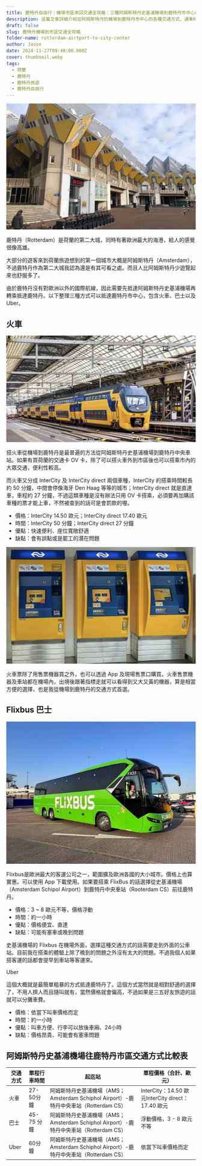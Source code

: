 ```yaml
---
title: 鹿特丹自由行｜機場市區來回交通全攻略：三種阿姆斯特丹史基浦機場到鹿特丹市中心的方法
description: 這篇文章詳細介紹從阿姆斯特丹的機場到鹿特丹市中心的各種交通方式、通車時間、價格比較、優缺點等實用資訊。
draft: false
slug: 鹿特丹機場到市區交通全攻略
folder-name: rotterdam-airtport-to-city-center
author: Jason
date: 2024-11-27T09:48:00.000Z
cover: thumbnail.webp
tags:
  - 荷蘭
  - 鹿特丹
  - 鹿特丹旅遊
  - 鹿特丹自由行
---
```


![](thumbnail.webp)

鹿特丹（Rotterdam）是荷蘭的第二大城，同時有著歐洲最大的海港，給人的感覺很像高雄。

大部分的遊客來到荷蘭旅遊想到的第一個城市大概是阿姆斯特丹（Amsterdam），不過鹿特丹作為第二大城我認為還是有其可看之處。而且人比阿姆斯特丹少遊覽起來也舒服多了。

由於鹿特丹沒有對歐洲以外的國際航線，因此需要先抵達阿姆斯特丹史基浦機場再轉乘抵達鹿特丹。以下整理三種方式可以抵達鹿特丹市中心，包含火車、巴士以及 Uber。

## 火車

![](2.webp)

搭火車從機場到鹿特丹是最普遍的方法從阿姆斯特丹史基浦機場到鹿特丹中央車站。如果有買荷蘭的交通卡 OV 卡，除了可以搭火車外到市區後也可以搭乘市內的大眾交通，便利性較高。

而火車又分成 InterCity 及 InterCity direct 兩個車種，InterCity 的搭乘時間較長約 50 分鐘，中間會停像海牙 Den Haag 等等的城市；InterCity direct 就是直達車，車程約 27 分鐘，不過這類車種是沒有辦法只用 OV 卡搭乘，必須要再加購該車種的票才能上車，不然被查到的話可是會罰款的喔。

* 價格：InterCity 14.50 歐元；InterCity direct 17.40 歐元
* 時間：InterCity 50 分鐘；InterCity direct 27 分鐘
* 優點：快速便利、座位寬敞舒適
* 缺點：會有誤點或是罷工的潛在問題

![](3.webp)

火車票除了用售票機器買之外，也可以透過 App 及現場售票口購買。火車售票機器及車站都在機場內，出境後跟著指標走就可以看得到又大又黃的機器，算是相當方便的選擇，也是我從機場到鹿特丹的交通方式首選。

## Flixbus 巴士

![](4.webp)

Flixbus是歐洲最大的客運公司之一，範圍擴及歐洲各國的大小城市。價格上也算實惠。可以使用 App 下載使用。如果要搭乘 FlixBus 的話選擇從史基浦機場（Amsterdam Schipol Airport）到鹿特丹中央車站（Rooterdam CS）前往鹿特丹。

- 價格：3 ~ 8 歐元不等，價格浮動
- 時間：約一小時
- 優點：價格便宜、直達
- 缺點：可能有塞車或晚到問題

史基浦機場的 Flixbus 在機場外面，選擇這種交通方式的話需要走到外面的公車站。目前我在搭乘的體驗上除了晚到的問題之外沒有太大的問題。不過我個人如果搭客運的話都會提早到車站等客運來。

Uber

這個大概就是最簡單粗暴的方式抵達鹿特丹了。這個方式當然就是相對舒適的選擇了，不用人擠人而且隨叫就有，當然價格就會偏高，不過如果是三五好友旅遊的話就可以分攤車費。

- 價格：依當下叫車價格而定
- 時間：約一小時
- 優點：叫車方便、行李可以放後車廂、24小時
- 缺點：價格昂貴、可能會有塞車問題

## 阿姆斯特丹史基浦機場往鹿特丹市區交通方式比較表

| **交通方式** | **單程行車時間** | **起迄站**                                                   | **單程價格（合計、歐元）**                      |
| ------------ | ---------------- | ------------------------------------------------------------ | ------------------------------------------------- |
| 火車         | 27-50分鐘        | 阿姆斯特丹史基浦機場（AMS；Amsterdam Schiphol Airport）-鹿特丹中央車站（Rotterdam CS） | InterCity：14.50 歐元InterCity direct：17.40 歐元 |
| 巴士         | 45-75 分鐘       | 阿姆斯特丹史基浦機場（AMS；Amsterdam Schiphol Airport）-鹿特丹中央車站（Rotterdam CS） | 浮動價格，3 - 8 歐元不等                          |
| Uber         | 60分鐘           | 阿姆斯特丹史基浦機場（AMS；Amsterdam Schiphol Airport）-鹿特丹中央車站（Rotterdam CS） | 依當下叫車價格而定                                |
